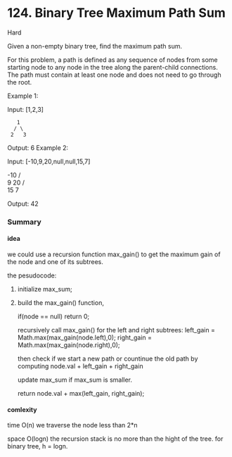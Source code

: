 # 124. Binary Tree Maximum Path Sum

Hard

 
Given a non-empty binary tree, find the maximum path sum.

For this problem, a path is defined as any sequence of nodes from some starting node to any node in the tree along the parent-child connections. The path must contain at least one node and does not need to go through the root.

Example 1:

Input: [1,2,3]

       1
      / \
     2   3

Output: 6
Example 2:

Input: [-10,9,20,null,null,15,7]

   -10
   / \
  9  20
    /  \
   15   7

Output: 42

### Summary

#### idea

we could use a recursion function max_gain() to get the maximum gain of the node and one of its subtrees.

the pesudocode:

1. initialize max_sum;

2. build the max_gain() function, 

   if(node == null) return 0;
   
   recursively call max_gain() for the left and right subtrees:
       left_gain = Math.max(max_gain(node.left),0);
       right_gain = Math.max(max_gain(node.right),0);
       
   then check if we start a new path or countinue the old path by computing 
   node.val + left_gain + right_gain
   
   update max_sum if max_sum is smaller.
   
   return node.val + max(left_gain, right_gain);
   
   
#### comlexity

time O(n) we traverse the node less than 2*n

space O(logn) the recursion stack is no more than the hight of the tree. for binary tree, h = logn.
   
   
